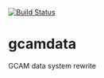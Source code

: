 [![Build Status](https://travis-ci.org/bpbond/gcamdata.svg?branch=master)](https://travis-ci.org/bpbond/gcamdata)

# gcamdata
GCAM data system rewrite
